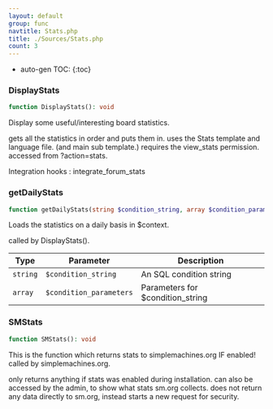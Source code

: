 ```yaml
---
layout: default
group: func
navtitle: Stats.php
title: ./Sources/Stats.php
count: 3
---
```

* auto-gen TOC:
{:toc}
### DisplayStats

```php
function DisplayStats(): void
```
Display some useful/interesting board statistics.

gets all the statistics in order and puts them in.
uses the Stats template and language file. (and main sub template.)
requires the view_stats permission.
accessed from ?action=stats.

Integration hooks
: integrate_forum_stats

### getDailyStats

```php
function getDailyStats(string $condition_string, array $condition_parameters = array()): void
```
Loads the statistics on a daily basis in $context.

called by DisplayStats().

Type|Parameter|Description
---|---|---
`string`|`$condition_string`|An SQL condition string
`array`|`$condition_parameters`|Parameters for $condition_string

### SMStats

```php
function SMStats(): void
```
This is the function which returns stats to simplemachines.org IF enabled!
called by simplemachines.org.

only returns anything if stats was enabled during installation.
can also be accessed by the admin, to show what stats sm.org collects.
does not return any data directly to sm.org, instead starts a new request for security.

